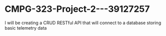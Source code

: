 # CMPG-323-Project-2---39127257
I will be creating a CRUD RESTful API that will connect to a database storing basic telemetry data
